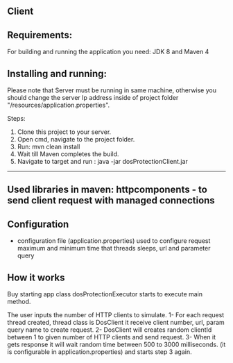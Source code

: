 Client
-------------------------------------------------------------------
##  Requirements:
For building and running the application you need:
JDK 8 and Maven 4

## Installing and running:

Please note that Server must be running in same machine, otherwise you should change the server Ip address inside of project folder "/resources/application.properties".

Steps:
1. Clone this project to your server. 
2. Open cmd, navigate to the project folder.
3. Run: mvn clean install
4. Wait till Maven completes the build.
5. Navigate to target and run : java -jar dosProtectionClient.jar

--------------------------------------------
Used libraries in maven: 
httpcomponents - to send client request with managed connections
---------------------------------------------------
## Configuration
- configuration file (application.properties) used to configure request maximum and minimum time that threads sleeps, url and parameter query
## How it works

Buy starting app class dosProtectionExecutor starts to execute main method.

The user inputs the number of HTTP clients to simulate. 
1- For each request thread created, thread class is DosClient it  receive client number, url, param query name to create request. 
2- DosClient will creates random  clientId between 1 to given number of HTTP clients and send request.
3- When it gets response it will wait random time between 500 to 3000 milliseconds.
(it is configurable in application.properties) and starts step 3 again.
